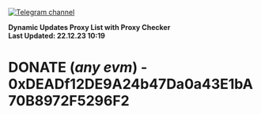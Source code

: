 [![Telegram channel](https://img.shields.io/endpoint?url=https://runkit.io/damiankrawczyk/telegram-badge/branches/master?url=https://t.me/n4z4v0d)](https://t.me/n4z4v0d) 

**Dynamic Updates Proxy List with Proxy Checker**  
**Last Updated: 22.12.23 10:19**

# DONATE (_any evm_) - 0xDEADf12DE9A24b47Da0a43E1bA70B8972F5296F2
